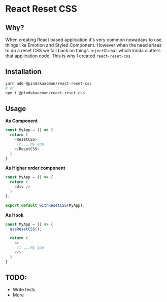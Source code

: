 # React Reset CSS

## Why?

When creating React based application it's very common nowadays to use things like Emotion and Styled Component.
However when the need arises to do a reset CSS we fall back on things `injectGlobal` which kinda clutters that application code.
This is why I created `react-reset-css`.

## Installation

```bash
yarn add @pindakaasman/react-reset-css
# or
npm i @pindakaasman/react-reset-css
```

## Usage

**As Component**
```js
const MyApp = () => {
  return (
    <ResetCSS>
     // ...My app
    </ResetCSS>
  )
}
```

**As Higher order component**
```js
const MyApp = () => {
  return (
    <div />
  )
};

export default withResetCSS(MyApp);
```

**As Hook**
```js
const MyApp = () => {
  useResetCSS();

  return (
    <>
     // ...My app
    </>
  )
}
```


## TODO:
- Write tests
- More
